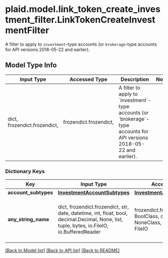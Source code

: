# plaid.model.link_token_create_investment_filter.LinkTokenCreateInvestmentFilter

A filter to apply to `investment`-type accounts (or `brokerage`-type accounts for API versions 2018-05-22 and earlier).

## Model Type Info
Input Type | Accessed Type | Description | Notes
------------ | ------------- | ------------- | -------------
dict, frozendict.frozendict,  | frozendict.frozendict,  | A filter to apply to &#x60;investment&#x60;-type accounts (or &#x60;brokerage&#x60;-type accounts for API versions 2018-05-22 and earlier). | 

### Dictionary Keys
Key | Input Type | Accessed Type | Description | Notes
------------ | ------------- | ------------- | ------------- | -------------
**account_subtypes** | [**InvestmentAccountSubtypes**](InvestmentAccountSubtypes.md) | [**InvestmentAccountSubtypes**](InvestmentAccountSubtypes.md) |  | [optional] 
**any_string_name** | dict, frozendict.frozendict, str, date, datetime, int, float, bool, decimal.Decimal, None, list, tuple, bytes, io.FileIO, io.BufferedReader | frozendict.frozendict, str, BoolClass, decimal.Decimal, NoneClass, tuple, bytes, FileIO | any string name can be used but the value must be the correct type | [optional]

[[Back to Model list]](../../README.md#documentation-for-models) [[Back to API list]](../../README.md#documentation-for-api-endpoints) [[Back to README]](../../README.md)

